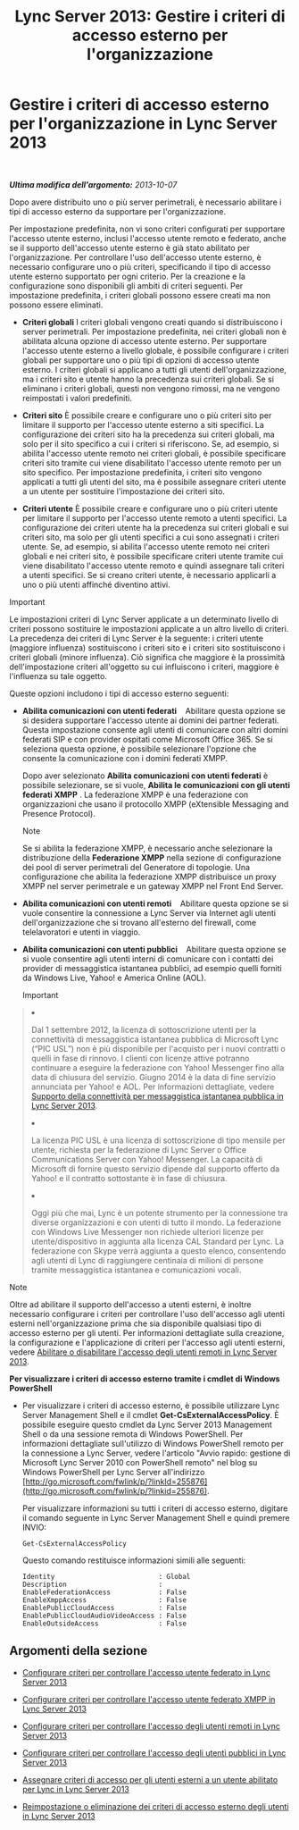﻿---
title: "Lync Server 2013: Gestire i criteri di accesso esterno per l'organizzazione"
TOCTitle: Gestire i criteri di accesso esterno per l'organizzazione
ms:assetid: 5571811e-34c8-443a-b94c-1ab5d4275581
ms:mtpsurl: https://technet.microsoft.com/it-it/library/Gg520995(v=OCS.15)
ms:contentKeyID: 49300564
ms.date: 08/24/2015
mtps_version: v=OCS.15
ms.translationtype: HT
---

# Gestire i criteri di accesso esterno per l'organizzazione in Lync Server 2013

 

_**Ultima modifica dell'argomento:** 2013-10-07_

Dopo avere distribuito uno o più server perimetrali, è necessario abilitare i tipi di accesso esterno da supportare per l'organizzazione.

Per impostazione predefinita, non vi sono criteri configurati per supportare l'accesso utente esterno, inclusi l'accesso utente remoto e federato, anche se il supporto dell'accesso utente esterno è già stato abilitato per l'organizzazione. Per controllare l'uso dell'accesso utente esterno, è necessario configurare uno o più criteri, specificando il tipo di accesso utente esterno supportato per ogni criterio. Per la creazione e la configurazione sono disponibili gli ambiti di criteri seguenti. Per impostazione predefinita, i criteri globali possono essere creati ma non possono essere eliminati.

  - **Criteri globali** I criteri globali vengono creati quando si distribuiscono i server perimetrali. Per impostazione predefinita, nei criteri globali non è abilitata alcuna opzione di accesso utente esterno. Per supportare l'accesso utente esterno a livello globale, è possibile configurare i criteri globali per supportare uno o più tipi di opzioni di accesso utente esterno. I criteri globali si applicano a tutti gli utenti dell'organizzazione, ma i criteri sito e utente hanno la precedenza sui criteri globali. Se si eliminano i criteri globali, questi non vengono rimossi, ma ne vengono reimpostati i valori predefiniti.

  - **Criteri sito** È possibile creare e configurare uno o più criteri sito per limitare il supporto per l'accesso utente esterno a siti specifici. La configurazione dei criteri sito ha la precedenza sui criteri globali, ma solo per il sito specifico a cui i criteri si riferiscono. Se, ad esempio, si abilita l'accesso utente remoto nei criteri globali, è possibile specificare criteri sito tramite cui viene disabilitato l'accesso utente remoto per un sito specifico. Per impostazione predefinita, i criteri sito vengono applicati a tutti gli utenti del sito, ma è possibile assegnare criteri utente a un utente per sostituire l'impostazione dei criteri sito.

  - **Criteri utente** È possibile creare e configurare uno o più criteri utente per limitare il supporto per l'accesso utente remoto a utenti specifici. La configurazione dei criteri utente ha la precedenza sui criteri globali e sui criteri sito, ma solo per gli utenti specifici a cui sono assegnati i criteri utente. Se, ad esempio, si abilita l'accesso utente remoto nei criteri globali e nei criteri sito, è possibile specificare criteri utente tramite cui viene disabilitato l'accesso utente remoto e quindi assegnare tali criteri a utenti specifici. Se si creano criteri utente, è necessario applicarli a uno o più utenti affinché diventino attivi.

> [!IMPORTANT]  
> Le impostazioni criteri di Lync Server applicate a un determinato livello di criteri possono sostituire le impostazioni applicate a un altro livello di criteri. La precedenza dei criteri di Lync Server è la seguente: i criteri utente (maggiore influenza) sostituiscono i criteri sito e i criteri sito sostituiscono i criteri globali (minore influenza). Ciò significa che maggiore è la prossimità dell'impostazione criteri all'oggetto su cui influiscono i criteri, maggiore è l'influenza su tale oggetto.

Queste opzioni includono i tipi di accesso esterno seguenti:

  - **Abilita comunicazioni con utenti federati**    Abilitare questa opzione se si desidera supportare l'accesso utente ai domini dei partner federati. Questa impostazione consente agli utenti di comunicare con altri domini federati SIP e con provider ospitati come Microsoft Office 365. Se si seleziona questa opzione, è possibile selezionare l'opzione che consente la comunicazione con i domini federati XMPP.
    
    Dopo aver selezionato **Abilita comunicazioni con utenti federati** è possibile selezionare, se si vuole, **Abilita le comunicazioni con gli utenti federati XMPP** . La federazione XMPP è una federazione con organizzazioni che usano il protocollo XMPP (eXtensible Messaging and Presence Protocol).
    

    > [!NOTE]
    > Se si abilita la federazione XMPP, è necessario anche selezionare la distribuzione della <STRONG>Federazione XMPP</STRONG> nella sezione di configurazione dei pool di server perimetrali del Generatore di topologie. Una configurazione che abilita la federazione XMPP distribuisce un proxy XMPP nel server perimetrale e un gateway XMPP nel Front End Server.



  - **Abilita comunicazioni con utenti remoti**    Abilitare questa opzione se si vuole consentire la connessione a Lync Server via Internet agli utenti dell'organizzazione che si trovano all'esterno del firewall, come telelavoratori e utenti in viaggio.

  - **Abilita comunicazioni con utenti pubblici**    Abilitare questa opzione se si vuole consentire agli utenti interni di comunicare con i contatti dei provider di messaggistica istantanea pubblici, ad esempio quelli forniti da Windows Live, Yahoo\! e America Online (AOL).
    
    > [!IMPORTANT]  
    > <ul>    
> <li><p>Dal 1 settembre 2012, la licenza di sottoscrizione utenti per la connettività di messaggistica istantanea pubblica di Microsoft Lync (“PIC USL”) non è più disponibile per l'acquisto per i nuovi contratti o quelli in fase di rinnovo. I clienti con licenze attive potranno continuare a eseguire la federazione con Yahoo! Messenger fino alla data di chiusura del servizio. Giugno 2014 è la data di fine servizio annunciata per Yahoo! e AOL. Per informazioni dettagliate, vedere <a href="lync-server-2013-support-for-public-instant-messenger-connectivity.md">Supporto della connettività per messaggistica istantanea pubblica in Lync Server 2013</a>.</p></li>    
> 
> <li><p>La licenza PIC USL è una licenza di sottoscrizione di tipo mensile per utente, richiesta per la federazione di Lync Server o Office Communications Server con Yahoo! Messenger. La capacità di Microsoft di fornire questo servizio dipende dal supporto offerto da Yahoo! e il contratto sottostante è in fase di chiusura.</p></li>    
> 
> 
> <li><p>Oggi più che mai, Lync è un potente strumento per la connessione tra diverse organizzazioni e con utenti di tutto il mondo. La federazione con Windows Live Messenger non richiede ulteriori licenze per utente/dispositivo in aggiunta alla licenza CAL Standard per Lync. La federazione con Skype verrà aggiunta a questo elenco, consentendo agli utenti di Lync di raggiungere centinaia di milioni di persone tramite messaggistica istantanea e comunicazioni vocali.</p></li>    </ul>



> [!NOTE]
> Oltre ad abilitare il supporto dell'accesso a utenti esterni, è inoltre necessario configurare i criteri per controllare l'uso dell'accesso agli utenti esterni nell'organizzazione prima che sia disponibile qualsiasi tipo di accesso esterno per gli utenti. Per informazioni dettagliate sulla creazione, la configurazione e l'applicazione di criteri per l'accesso agli utenti esterni, vedere <A href="lync-server-2013-enable-or-disable-remote-user-access.md">Abilitare o disabilitare l'accesso degli utenti remoti in Lync Server 2013</A>.



**Per visualizzare i criteri di accesso esterno tramite i cmdlet di Windows PowerShell**

  - Per visualizzare i criteri di accesso esterno, è possibile utilizzare Lync Server Management Shell e il cmdlet **Get-CsExternalAccessPolicy**. È possibile eseguire questo cmdlet da Lync Server 2013 Management Shell o da una sessione remota di Windows PowerShell. Per informazioni dettagliate sull'utilizzo di Windows PowerShell remoto per la connessione a Lync Server, vedere l'articolo "Avvio rapido: gestione di Microsoft Lync Server 2010 con PowerShell remoto" nel blog su Windows PowerShell per Lync Server all'indirizzo [http://go.microsoft.com/fwlink/p/?linkId=255876](http://go.microsoft.com/fwlink/p/?linkid=255876).
    
    Per visualizzare informazioni su tutti i criteri di accesso esterno, digitare il comando seguente in Lync Server Management Shell e quindi premere INVIO:
    
        Get-CsExternalAccessPolicy
    
    Questo comando restituisce informazioni simili alle seguenti:
    
        Identity                          : Global
        Description                       :
        EnableFederationAccess            : False
        EnableXmppAccess                  : False
        EnablePublicCloudAccess           : False
        EnablePublicCloudAudioVideoAccess : False
        EnableOutsideAccess               : False

## Argomenti della sezione

  - [Configurare criteri per controllare l'accesso utente federato in Lync Server 2013](lync-server-2013-configure-policies-to-control-federated-user-access.md)

  - [Configurare criteri per controllare l'accesso utente federato XMPP in Lync Server 2013](lync-server-2013-configure-policies-to-control-xmpp-federated-user-access.md)

  - [Configurare criteri per controllare l'accesso degli utenti remoti in Lync Server 2013](lync-server-2013-configure-policies-to-control-remote-user-access.md)

  - [Configurare criteri per controllare l'accesso degli utenti pubblici in Lync Server 2013](lync-server-2013-configure-policies-to-control-public-user-access.md)

  - [Assegnare criteri di accesso per gli utenti esterni a un utente abilitato per Lync in Lync Server 2013](lync-server-2013-assign-an-external-user-access-policy-to-a-lync-enabled-user.md)

  - [Reimpostazione o eliminazione dei criteri di accesso esterno degli utenti in Lync Server 2013](lync-server-2013-resetting-or-deleting-external-user-access-policies.md)

